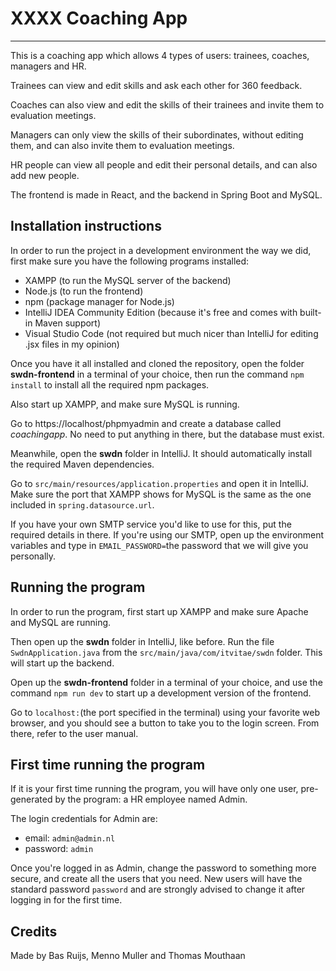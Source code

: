 # XXXX Coaching App

---

This is a coaching app which allows 4 types of users: trainees, coaches, managers and HR.

Trainees can view and edit skills and ask each other for 360 feedback.

Coaches can also view and edit the skills of their trainees and invite them to evaluation meetings.

Managers can only view the skills of their subordinates, without editing them, and can also invite them to evaluation meetings.

HR people can view all people and edit their personal details, and can also add new people.

The frontend is made in React, and the backend in Spring Boot and MySQL.

## Installation instructions

In order to run the project in a development environment the way we did, first make sure you have the following programs installed:

- XAMPP (to run the MySQL server of the backend)
- Node.js (to run the frontend)
- npm (package manager for Node.js)
- IntelliJ IDEA Community Edition (because it's free and comes with built-in Maven support)
- Visual Studio Code (not required but much nicer than IntelliJ for editing .jsx files in my opinion)

Once you have it all installed and cloned the repository, open the folder **swdn-frontend** in a terminal of your choice, then run the command `npm install` to install all the required npm packages.

Also start up XAMPP, and make sure MySQL is running.

Go to https://localhost/phpmyadmin and create a database called _coachingapp_. No need to put anything in there, but the database must exist.

Meanwhile, open the **swdn** folder in IntelliJ. It should automatically install the required Maven dependencies.

Go to `src/main/resources/application.properties` and open it in IntelliJ. Make sure the port that XAMPP shows for MySQL is the same as the one included in `spring.datasource.url`.

If you have your own SMTP service you'd like to use for this, put the required details in there. If you're using our SMTP, open up the environment variables and type in `EMAIL_PASSWORD=`the password that we will give you personally.

## Running the program

In order to run the program, first start up XAMPP and make sure Apache and MySQL are running.

Then open up the **swdn** folder in IntelliJ, like before. Run the file `SwdnApplication.java` from the `src/main/java/com/itvitae/swdn` folder. This will start up the backend.

Open up the **swdn-frontend** folder in a terminal of your choice, and use the command `npm run dev` to start up a development version of the frontend.

Go to `localhost:`(the port specified in the terminal) using your favorite web browser, and you should see a button to take you to the login screen. From there, refer to the user manual.

## First time running the program

If it is your first time running the program, you will have only one user, pre-generated by the program: a HR employee named Admin.

The login credentials for Admin are:

- email: `admin@admin.nl`
- password: `admin`

Once you're logged in as Admin, change the password to something more secure, and create all the users that you need. New users will have the standard password `password` and are strongly advised to change it after logging in for the first time.

## Credits

Made by Bas Ruijs, Menno Muller and Thomas Mouthaan
